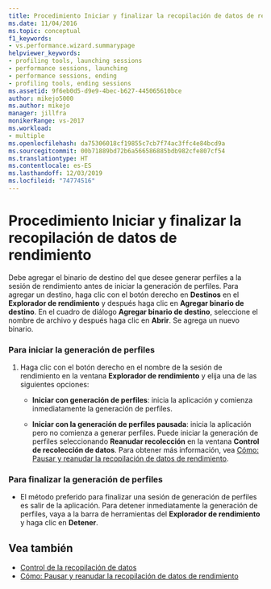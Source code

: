 ```yaml
---
title: Procedimiento Iniciar y finalizar la recopilación de datos de rendimiento | Microsoft Docs
ms.date: 11/04/2016
ms.topic: conceptual
f1_keywords:
- vs.performance.wizard.summarypage
helpviewer_keywords:
- profiling tools, launching sessions
- performance sessions, launching
- performance sessions, ending
- profiling tools, ending sessions
ms.assetid: 9f6eb0d5-d9e9-4bec-b627-445065610bce
author: mikejo5000
ms.author: mikejo
manager: jillfra
monikerRange: vs-2017
ms.workload:
- multiple
ms.openlocfilehash: da75306018cf19855c7cb7f74ac3ffc4e84bcd9a
ms.sourcegitcommit: 00b71889bd72b6a566586885bdb982cfe807cf54
ms.translationtype: HT
ms.contentlocale: es-ES
ms.lasthandoff: 12/03/2019
ms.locfileid: "74774516"
---
```

# <a name="how-to-start-and-end-performance-data-collection"></a>Procedimiento Iniciar y finalizar la recopilación de datos de rendimiento
Debe agregar el binario de destino del que desee generar perfiles a la sesión de rendimiento antes de iniciar la generación de perfiles. Para agregar un destino, haga clic con el botón derecho en **Destinos** en el **Explorador de rendimiento** y después haga clic en **Agregar binario de destino**. En el cuadro de diálogo **Agregar binario de destino**, seleccione el nombre de archivo y después haga clic en **Abrir**. Se agrega un nuevo binario.

### <a name="to-start-profiling"></a>Para iniciar la generación de perfiles

1. Haga clic con el botón derecho en el nombre de la sesión de rendimiento en la ventana **Explorador de rendimiento** y elija una de las siguientes opciones:

    - **Iniciar con generación de perfiles**: inicia la aplicación y comienza inmediatamente la generación de perfiles.

    - **Iniciar con la generación de perfiles pausada**: inicia la aplicación pero no comienza a generar perfiles. Puede iniciar la generación de perfiles seleccionando **Reanudar recolección** en la ventana **Control de recolección de datos**. Para obtener más información, vea [Cómo: Pausar y reanudar la recopilación de datos de rendimiento](../profiling/how-to-pause-and-resume-performance-data-collection.md).

### <a name="to-end-profiling"></a>Para finalizar la generación de perfiles

- El método preferido para finalizar una sesión de generación de perfiles es salir de la aplicación. Para detener inmediatamente la generación de perfiles, vaya a la barra de herramientas del **Explorador de rendimiento** y haga clic en **Detener**.

## <a name="see-also"></a>Vea también
- [Control de la recopilación de datos](../profiling/controlling-data-collection.md)
- [Cómo: Pausar y reanudar la recopilación de datos de rendimiento](../profiling/how-to-pause-and-resume-performance-data-collection.md)
